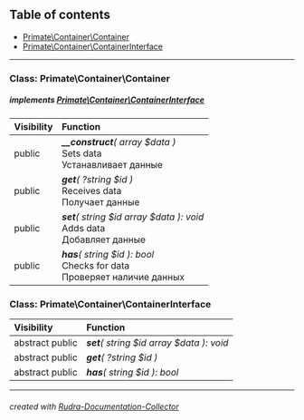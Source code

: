 ## Table of contents
- [Primate\Container\Container](#primate_container_container)
- [Primate\Container\ContainerInterface](#primate_container_containerinterface)
<hr>

<a id="primate_container_container"></a>

### Class: Primate\Container\Container
##### implements [Primate\Container\ContainerInterface](#primate_container_containerinterface)
| Visibility | Function |
|:-----------|:---------|
|public|<em><strong>__construct</strong>( array $data )</em><br>Sets data<br>Устанавливает данные|
|public|<em><strong>get</strong>( ?string $id )</em><br>Receives data<br>Получает данные|
|public|<em><strong>set</strong>( string $id  array $data ): void</em><br>Adds data<br>Добавляет данные|
|public|<em><strong>has</strong>( string $id ): bool</em><br>Checks for data<br>Проверяет наличие данных|


<a id="primate_container_containerinterface"></a>

### Class: Primate\Container\ContainerInterface
| Visibility | Function |
|:-----------|:---------|
|abstract public|<em><strong>set</strong>( string $id  array $data ): void</em><br>|
|abstract public|<em><strong>get</strong>( ?string $id )</em><br>|
|abstract public|<em><strong>has</strong>( string $id ): bool</em><br>|
<hr>

###### created with [Rudra-Documentation-Collector](#https://github.com/Jagepard/Rudra-Documentation-Collector)
